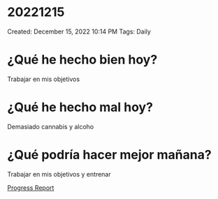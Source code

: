 # 20221215

Created: December 15, 2022 10:14 PM
Tags: Daily

# ¿Qué he hecho bien hoy?

Trabajar en mis objetivos

# ¿Qué he hecho mal hoy?

Demasiado cannabis y alcoho

# ¿Qué podría hacer mejor mañana?

Trabajar en mis objetivos y entrenar

[Progress Report](Progress%20Report%2014bbd9609acc4700b4a4ff6ee5133208.md)